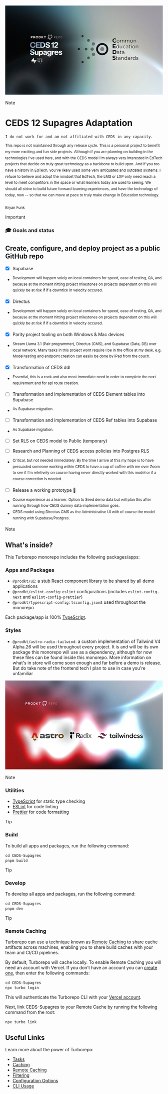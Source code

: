 ![CEDS 12 - Adapted for Supabase](/apps/astro/public/CEDS-12_SUPAGRES.webp "CEDS 12 - Adapted for Supabase")

> [!NOTE]
>
> # CEDS 12 Supagres Adaptation
>
> ```
> I do not work for and am not affiliated with CEDS in any capacity.
> ```
>
> <sup>This repo is not maintained through any release cycle. This is a personal project to benefit my more exciting and fun side projects. Although if you are planning on building in the technologies I've used here, and with the CEDS model I'm always very interested in EdTech projects that decide on truly great technology as a backbone to build upon. And if you too have a history in EdTech, you've likely used some very antiquated and outdated systems. I refuse to believe and adopt the mindset that EdTech, the LMS or LXP only need reach a level to meet competitors in the space or what learners today are used to seeing. We should all strive to build future forward learning experiences, and have the technology of today, now -- so that we can move at pace to truly make change in Education technology.</sup>
>
> <sub>Bryan Funk</sub>

> [!IMPORTANT]
>
> ### :mortar_board: Goals and status
>
> ## Create, configure, and deploy project as a public GitHub repo
>
> - [x] Supabase
>
> - <sup>Development will happen solely on local containers for speed, ease of testing, QA, and because at the moment hitting project milestones on projects dependant on this will quickly be at risk if if a downtick in velocity occured.</sup>
>
> - [x] Directus
>
> - <sup>Development will happen solely on local containers for speed, ease of testing, QA, and because at the moment hitting project milestones on projects dependant on this will quickly be at risk if if a downtick in velocity occured.</sup>
>
> - [x] Parity project tooling on both Windows & Mac devices
>
> - <sup>Stream Llama 3.1 (Pair programmer), Directus (CMS), and Supabase (Data, DB) over local network. Many tasks in this project wont require I be in the office at my desk, e.g. Model testing and endpoint creation can easily be done by iPad from the couch.</sup>
>
> - [x] Transformation of CEDS ddl
>
> - <sup>Essential, this is a rock and also most immediate need in order to complete the next requirement and for api route creation.</sup>
>
> - [ ] Transformation and implementation of CEDS Element tables into Supabase
>
> - <sup>As Supabase migration.</sup>
>
> - [ ] Transformation and implementation of CEDS Ref tables into Supabase
>
> - <sup>As Supabase migration.</sup>
>
> - [ ] Set RLS on CEDS model to Public (temporary)
>
> - [ ] Research and Planning of CEDS access policies into Postgres RLS
>
> - <sup>Critical, but not needed immediately. By the time I arrive at this my hope is to have persuaded someone working within CEDS to have a cup of coffee with me over Zoom to see if I'm reletively on course having never directly worked with this model or if a course correction is needed.</sup>
>
> - [ ] Release a working prototype  :tada:
>
> - <sup>Course experience as a learner. Option to Seed demo data but will plan this after running through how CEDS dummy data implementation goes.</sup>
> - <sup>CEDS model using Directus CMS as the Administrative UI with of course the model running with Supabase/Postgres.</sup>
>

> [!NOTE]
> ## What's inside?
> This Turborepo monorepo includes the following packages/apps:
> 
> ### Apps and Packages
> 
> - `@prodkt/ui`: a stub React component library to be shared by all demo applications
> - `@prodkt/eslint-config`: `eslint` configurations (includes `eslint-config-next` and `eslint-config-prettier`)
> - `@prodkt/typescript-config`: `tsconfig.json`s used throughout the monorepo
> 
> Each package/app is 100% [TypeScript](https://www.typescriptlang.org/).
>
> 
> ### Styles
> - `@prodkt/astro-radix-tailwind`: a custom implementation of Tailwind V4 Alpha.26 will be used throughout every project. It is and will be its own package this monorepo will use as a dependency, although for now these files can be found inside this monorepo. More information on what's in store will come soon enough and far before a demo is release. But do take note of the frontend tech I plan to use in case you're unfamiliar
> 
> ![CEDS 12 - Adapted for Supabase](/apps/astro/public/ASTRO_RADIX_TAILWIND.webp "CEDS 12 - Adapted for Supabase")



> [!NOTE]
> ### Utilities
> 
> - [TypeScript](https://www.typescriptlang.org/) for static type checking
> - [ESLint](https://eslint.org/) for code linting
> - [Prettier](https://prettier.io) for code formatting

> [!TIP]
> ### Build
> 
> To build all apps and packages, run the following command:
> 
> ```
> cd CEDS-Supagres
> pnpm build
> ```

> [!TIP]
> ### Develop
> 
> To develop all apps and packages, run the following command:
> 
> ```
> cd CEDS-Supagres
> pnpm dev
> ```

> [!TIP]
> ### Remote Caching
> 
> Turborepo can use a technique known as [Remote Caching](https://turbo.build/repo/docs/core-concepts/remote-caching) to share cache artifacts across machines, enabling you to share build caches with your team and CI/CD pipelines.
> 
> By default, Turborepo will cache locally. To enable Remote Caching you will need an account with Vercel. If you don't have an account you can [create one](https://vercel.com/signup), then enter the following commands:
> 
> ```
> cd CEDS-Supagres
> npx turbo login
> ```
> 
> This will authenticate the Turborepo CLI with your [Vercel account](https://vercel.com/docs/concepts/personal-accounts/overview).
> 
> Next, link CEDS-Supagres to your Remote Cache by running the following command from the root:
> 
> ```
> npx turbo link
> ```

## Useful Links

Learn more about the power of Turborepo:

- [Tasks](https://turbo.build/repo/docs/core-concepts/monorepos/running-tasks)
- [Caching](https://turbo.build/repo/docs/core-concepts/caching)
- [Remote Caching](https://turbo.build/repo/docs/core-concepts/remote-caching)
- [Filtering](https://turbo.build/repo/docs/core-concepts/monorepos/filtering)
- [Configuration Options](https://turbo.build/repo/docs/reference/configuration)
- [CLI Usage](https://turbo.build/repo/docs/reference/command-line-reference)

